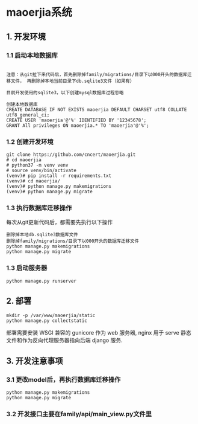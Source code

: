 # maoerjia系统

## 1. 开发环境

### 1.1 启动本地数据库

```shell

注意：从git拉下来代码后，首先删除掉family/migrations/目录下以000开头的数据库迁移文件， 再删除掉本地当前目录下db.sqlite3文件（如果有）

目前开发使用的sqlite3，以下创建mysql数据库过程忽略

创建本地数据库
CREATE DATABASE IF NOT EXISTS maoerjia DEFAULT CHARSET utf8 COLLATE utf8_general_ci;
CREATE USER 'maoerjia'@'%' IDENTIFIED BY '12345678';
GRANT All privileges ON maoerjia.* TO 'maoerjia'@'%';

```

### 1.2 创建开发环境

```shell
git clone https://github.com/cncert/maoerjia.git
# cd maoerjia
# python37 -m venv venv
# source venv/bin/activate
(venv)# pip install -r requirements.txt
(venv)# cd maoerjia/
(venv)# python manage.py makemigrations
(venv)# python manage.py migrate
```

### 1.3 执行数据库迁移操作

每次从git更新代码后，都需要先执行以下操作

```shell
删除掉本地db.sqlite3数据库文件
删除掉family/migrations/目录下以000开头的数据库迁移文件
python manage.py makemigrations
python manage.py migrate
```

### 1.3 启动服务器

```shell
python manage.py runserver
```

## 2. 部署

```shell
mkdir -p /var/www/maoerjia/static
python manage.py collectstatic
```

部署需要安装 WSGI 兼容的 gunicore 作为 web 服务器, nginx 用于 serve 静态文件和作为反向代理服务器指向后端 django 服务.

## 3. 开发注意事项

### 3.1 更改model后，再执行数据库迁移操作

```shell
python manage.py makemigrations
python manage.py migrate
```

### 3.2 开发接口主要在family/api/main_view.py文件里
